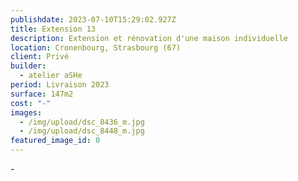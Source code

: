 ```yaml
---
publishdate: 2023-07-10T15:29:02.927Z
title: Extension 13
description: Extension et rénovation d'une maison individuelle
location: Cronenbourg, Strasbourg (67)
client: Privé
builder:
  - atelier aSHe
period: Livraison 2023
surface: 147m2
cost: "-"
images:
  - /img/upload/dsc_8436_m.jpg
  - /img/upload/dsc_8448_m.jpg
featured_image_id: 0
---
```

\-